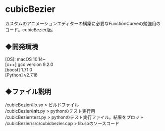 # cubicBezier
カスタムのアニメーションエディターの構築に必要なFunctionCurveの勉強用のコード。cubicBezier版。


## ◆開発環境  
 [OS]: macOS 10.14~  
 [c++] gcc version 9.2.0  
 [boost] 1.71.0  
 [Python] v2.7.16  


## ◆ファイル説明  
/cubicBezier/lib.so              > ビルドファイル  
/cubicBezier/__init__.py         > pythonのテスト実行用  
/cubicBezier/test.py             > pythonのテスト実行ファイル。結果をプロット  
/cubicBezier/src/cubicbezier.cpp > lib.soのソースコード  
